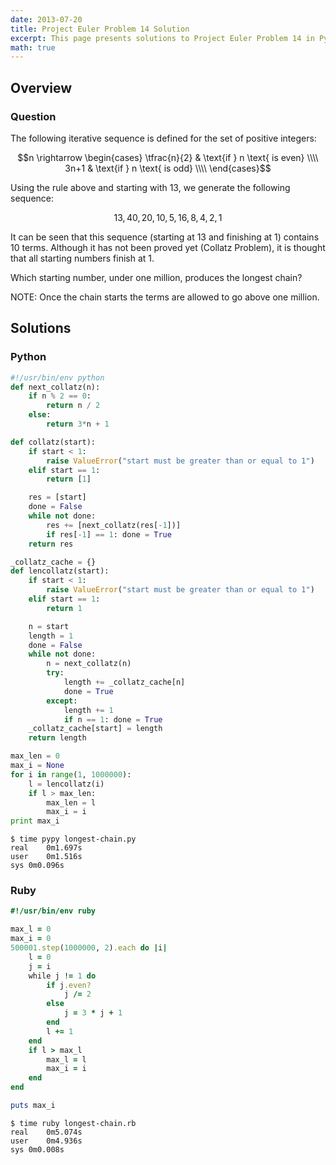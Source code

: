 ```yaml
---
date: 2013-07-20
title: Project Euler Problem 14 Solution
excerpt: This page presents solutions to Project Euler Problem 14 in Python and Ruby.
math: true
---
```



## Overview


### Question

The following iterative sequence is defined for the set of positive integers:

$$n \rightarrow
\begin{cases} 
\tfrac{n}{2} & \text{if } n \text{ is even} \\\\
3n+1 & \text{if } n \text{ is odd} \\\\
\end{cases}$$

Using the rule above and starting with 13, we generate the following sequence:

$$13, 40, 20, 10, 5, 16, 8, 4, 2, 1$$

It can be seen that this sequence (starting at 13 and finishing at 1) contains 10 
terms. Although it has not been proved yet (Collatz Problem), it is thought that all
starting numbers finish at 1.

Which starting number, under one million, produces the longest chain?

NOTE: Once the chain starts the terms are allowed to go above one million.






## Solutions

### Python

```python
#!/usr/bin/env python
def next_collatz(n):
    if n % 2 == 0:
        return n / 2
    else:
        return 3*n + 1

def collatz(start):
    if start < 1:
        raise ValueError("start must be greater than or equal to 1")
    elif start == 1:
        return [1]

    res = [start]
    done = False
    while not done:
        res += [next_collatz(res[-1])]
        if res[-1] == 1: done = True
    return res

_collatz_cache = {}
def lencollatz(start):
    if start < 1:
        raise ValueError("start must be greater than or equal to 1")
    elif start == 1:
        return 1

    n = start
    length = 1
    done = False
    while not done:
        n = next_collatz(n)
        try:
            length += _collatz_cache[n]
            done = True
        except:
            length += 1
            if n == 1: done = True
    _collatz_cache[start] = length
    return length

max_len = 0
max_i = None
for i in range(1, 1000000):
    l = lencollatz(i)
    if l > max_len:
        max_len = l
        max_i = i
print max_i
```


```
$ time pypy longest-chain.py
real	0m1.697s
user	0m1.516s
sys	0m0.096s
```



### Ruby

```ruby
#!/usr/bin/env ruby

max_l = 0
max_i = 0
500001.step(1000000, 2).each do |i|
	l = 0
	j = i
	while j != 1 do
		if j.even?
			j /= 2
		else
			j = 3 * j + 1
		end
		l += 1
	end
	if l > max_l
		max_l = l
		max_i = i
	end
end

puts max_i
```


```
$ time ruby longest-chain.rb
real	0m5.074s
user	0m4.936s
sys	0m0.008s
```


